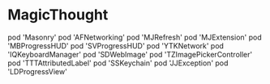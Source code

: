 # MagicThought


pod 'Masonry'
pod 'AFNetworking'
pod 'MJRefresh'
pod 'MJExtension'
pod 'MBProgressHUD'
pod 'SVProgressHUD'
pod 'YTKNetwork'
pod 'IQKeyboardManager'
pod 'SDWebImage'
pod 'TZImagePickerController'
pod 'TTTAttributedLabel'
pod 'SSKeychain'
pod 'JJException'
pod 'LDProgressView'

